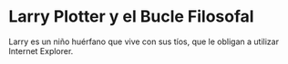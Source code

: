 # Larry Plotter y el Bucle Filosofal

Larry es un niño huérfano que vive con sus tíos, 
que le obligan a utilizar Internet Explorer.
